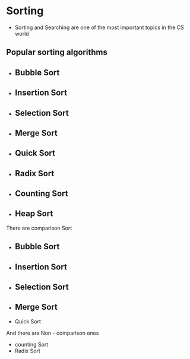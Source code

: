 # Sorting

- Sorting and Searching are one of the most important topics in the CS world

## Popular sorting algorithms

- Bubble Sort
    -
- Insertion Sort
    -
- Selection Sort
    -
- Merge Sort
    -
- Quick Sort
    -
- Radix Sort
    -
- Counting Sort
    -
- Heap Sort
    -


There are comparison Sort

- Bubble Sort
    -
- Insertion Sort
    -
- Selection Sort
    -
- Merge Sort
    -
- Quick Sort

And there are Non - comparison ones

- counting Sort
- Radix Sort

